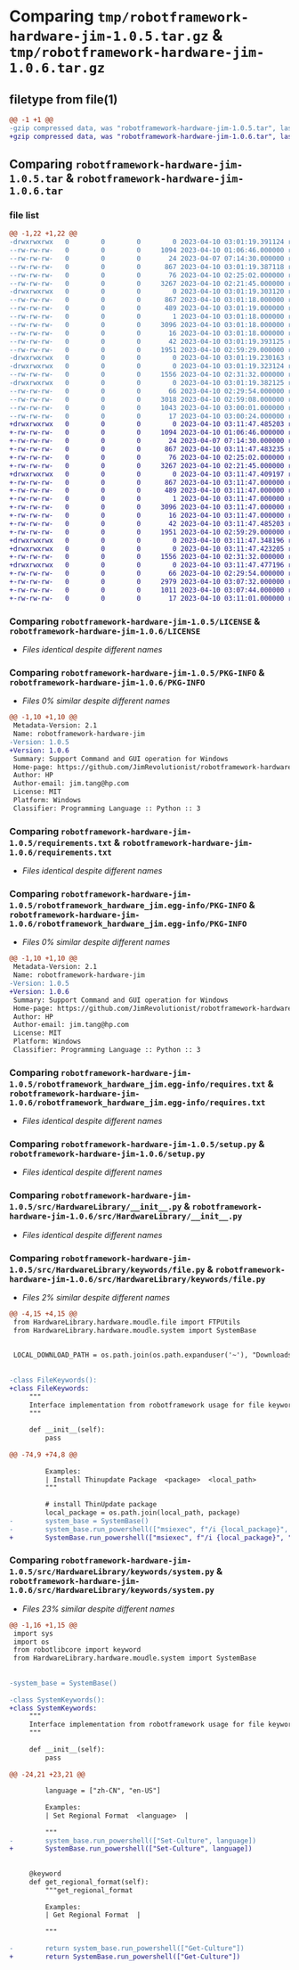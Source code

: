 # Comparing `tmp/robotframework-hardware-jim-1.0.5.tar.gz` & `tmp/robotframework-hardware-jim-1.0.6.tar.gz`

## filetype from file(1)

```diff
@@ -1 +1 @@
-gzip compressed data, was "robotframework-hardware-jim-1.0.5.tar", last modified: Mon Apr 10 03:01:19 2023, max compression
+gzip compressed data, was "robotframework-hardware-jim-1.0.6.tar", last modified: Mon Apr 10 03:11:47 2023, max compression
```

## Comparing `robotframework-hardware-jim-1.0.5.tar` & `robotframework-hardware-jim-1.0.6.tar`

### file list

```diff
@@ -1,22 +1,22 @@
-drwxrwxrwx   0        0        0        0 2023-04-10 03:01:19.391124 robotframework-hardware-jim-1.0.5/
--rw-rw-rw-   0        0        0     1094 2023-04-10 01:06:46.000000 robotframework-hardware-jim-1.0.5/LICENSE
--rw-rw-rw-   0        0        0       24 2023-04-07 07:14:30.000000 robotframework-hardware-jim-1.0.5/MANIFEST.in
--rw-rw-rw-   0        0        0      867 2023-04-10 03:01:19.387118 robotframework-hardware-jim-1.0.5/PKG-INFO
--rw-rw-rw-   0        0        0       76 2023-04-10 02:25:02.000000 robotframework-hardware-jim-1.0.5/README.md
--rw-rw-rw-   0        0        0     3267 2023-04-10 02:21:45.000000 robotframework-hardware-jim-1.0.5/requirements.txt
-drwxrwxrwx   0        0        0        0 2023-04-10 03:01:19.303120 robotframework-hardware-jim-1.0.5/robotframework_hardware_jim.egg-info/
--rw-rw-rw-   0        0        0      867 2023-04-10 03:01:18.000000 robotframework-hardware-jim-1.0.5/robotframework_hardware_jim.egg-info/PKG-INFO
--rw-rw-rw-   0        0        0      489 2023-04-10 03:01:19.000000 robotframework-hardware-jim-1.0.5/robotframework_hardware_jim.egg-info/SOURCES.txt
--rw-rw-rw-   0        0        0        1 2023-04-10 03:01:18.000000 robotframework-hardware-jim-1.0.5/robotframework_hardware_jim.egg-info/dependency_links.txt
--rw-rw-rw-   0        0        0     3096 2023-04-10 03:01:18.000000 robotframework-hardware-jim-1.0.5/robotframework_hardware_jim.egg-info/requires.txt
--rw-rw-rw-   0        0        0       16 2023-04-10 03:01:18.000000 robotframework-hardware-jim-1.0.5/robotframework_hardware_jim.egg-info/top_level.txt
--rw-rw-rw-   0        0        0       42 2023-04-10 03:01:19.393125 robotframework-hardware-jim-1.0.5/setup.cfg
--rw-rw-rw-   0        0        0     1951 2023-04-10 02:59:29.000000 robotframework-hardware-jim-1.0.5/setup.py
-drwxrwxrwx   0        0        0        0 2023-04-10 03:01:19.230163 robotframework-hardware-jim-1.0.5/src/
-drwxrwxrwx   0        0        0        0 2023-04-10 03:01:19.323124 robotframework-hardware-jim-1.0.5/src/HardwareLibrary/
--rw-rw-rw-   0        0        0     1556 2023-04-10 02:31:32.000000 robotframework-hardware-jim-1.0.5/src/HardwareLibrary/__init__.py
-drwxrwxrwx   0        0        0        0 2023-04-10 03:01:19.382125 robotframework-hardware-jim-1.0.5/src/HardwareLibrary/keywords/
--rw-rw-rw-   0        0        0       66 2023-04-10 02:29:54.000000 robotframework-hardware-jim-1.0.5/src/HardwareLibrary/keywords/__init__.py
--rw-rw-rw-   0        0        0     3018 2023-04-10 02:59:08.000000 robotframework-hardware-jim-1.0.5/src/HardwareLibrary/keywords/file.py
--rw-rw-rw-   0        0        0     1043 2023-04-10 03:00:01.000000 robotframework-hardware-jim-1.0.5/src/HardwareLibrary/keywords/system.py
--rw-rw-rw-   0        0        0       17 2023-04-10 03:00:24.000000 robotframework-hardware-jim-1.0.5/src/HardwareLibrary/version.py
+drwxrwxrwx   0        0        0        0 2023-04-10 03:11:47.485203 robotframework-hardware-jim-1.0.6/
+-rw-rw-rw-   0        0        0     1094 2023-04-10 01:06:46.000000 robotframework-hardware-jim-1.0.6/LICENSE
+-rw-rw-rw-   0        0        0       24 2023-04-07 07:14:30.000000 robotframework-hardware-jim-1.0.6/MANIFEST.in
+-rw-rw-rw-   0        0        0      867 2023-04-10 03:11:47.483235 robotframework-hardware-jim-1.0.6/PKG-INFO
+-rw-rw-rw-   0        0        0       76 2023-04-10 02:25:02.000000 robotframework-hardware-jim-1.0.6/README.md
+-rw-rw-rw-   0        0        0     3267 2023-04-10 02:21:45.000000 robotframework-hardware-jim-1.0.6/requirements.txt
+drwxrwxrwx   0        0        0        0 2023-04-10 03:11:47.409197 robotframework-hardware-jim-1.0.6/robotframework_hardware_jim.egg-info/
+-rw-rw-rw-   0        0        0      867 2023-04-10 03:11:47.000000 robotframework-hardware-jim-1.0.6/robotframework_hardware_jim.egg-info/PKG-INFO
+-rw-rw-rw-   0        0        0      489 2023-04-10 03:11:47.000000 robotframework-hardware-jim-1.0.6/robotframework_hardware_jim.egg-info/SOURCES.txt
+-rw-rw-rw-   0        0        0        1 2023-04-10 03:11:47.000000 robotframework-hardware-jim-1.0.6/robotframework_hardware_jim.egg-info/dependency_links.txt
+-rw-rw-rw-   0        0        0     3096 2023-04-10 03:11:47.000000 robotframework-hardware-jim-1.0.6/robotframework_hardware_jim.egg-info/requires.txt
+-rw-rw-rw-   0        0        0       16 2023-04-10 03:11:47.000000 robotframework-hardware-jim-1.0.6/robotframework_hardware_jim.egg-info/top_level.txt
+-rw-rw-rw-   0        0        0       42 2023-04-10 03:11:47.485203 robotframework-hardware-jim-1.0.6/setup.cfg
+-rw-rw-rw-   0        0        0     1951 2023-04-10 02:59:29.000000 robotframework-hardware-jim-1.0.6/setup.py
+drwxrwxrwx   0        0        0        0 2023-04-10 03:11:47.348196 robotframework-hardware-jim-1.0.6/src/
+drwxrwxrwx   0        0        0        0 2023-04-10 03:11:47.423205 robotframework-hardware-jim-1.0.6/src/HardwareLibrary/
+-rw-rw-rw-   0        0        0     1556 2023-04-10 02:31:32.000000 robotframework-hardware-jim-1.0.6/src/HardwareLibrary/__init__.py
+drwxrwxrwx   0        0        0        0 2023-04-10 03:11:47.477196 robotframework-hardware-jim-1.0.6/src/HardwareLibrary/keywords/
+-rw-rw-rw-   0        0        0       66 2023-04-10 02:29:54.000000 robotframework-hardware-jim-1.0.6/src/HardwareLibrary/keywords/__init__.py
+-rw-rw-rw-   0        0        0     2979 2023-04-10 03:07:32.000000 robotframework-hardware-jim-1.0.6/src/HardwareLibrary/keywords/file.py
+-rw-rw-rw-   0        0        0     1011 2023-04-10 03:07:44.000000 robotframework-hardware-jim-1.0.6/src/HardwareLibrary/keywords/system.py
+-rw-rw-rw-   0        0        0       17 2023-04-10 03:11:01.000000 robotframework-hardware-jim-1.0.6/src/HardwareLibrary/version.py
```

### Comparing `robotframework-hardware-jim-1.0.5/LICENSE` & `robotframework-hardware-jim-1.0.6/LICENSE`

 * *Files identical despite different names*

### Comparing `robotframework-hardware-jim-1.0.5/PKG-INFO` & `robotframework-hardware-jim-1.0.6/PKG-INFO`

 * *Files 0% similar despite different names*

```diff
@@ -1,10 +1,10 @@
 Metadata-Version: 2.1
 Name: robotframework-hardware-jim
-Version: 1.0.5
+Version: 1.0.6
 Summary: Support Command and GUI operation for Windows
 Home-page: https://github.com/JimRevolutionist/robotframework-hardware
 Author: HP
 Author-email: jim.tang@hp.com
 License: MIT
 Platform: Windows
 Classifier: Programming Language :: Python :: 3
```

### Comparing `robotframework-hardware-jim-1.0.5/requirements.txt` & `robotframework-hardware-jim-1.0.6/requirements.txt`

 * *Files identical despite different names*

### Comparing `robotframework-hardware-jim-1.0.5/robotframework_hardware_jim.egg-info/PKG-INFO` & `robotframework-hardware-jim-1.0.6/robotframework_hardware_jim.egg-info/PKG-INFO`

 * *Files 0% similar despite different names*

```diff
@@ -1,10 +1,10 @@
 Metadata-Version: 2.1
 Name: robotframework-hardware-jim
-Version: 1.0.5
+Version: 1.0.6
 Summary: Support Command and GUI operation for Windows
 Home-page: https://github.com/JimRevolutionist/robotframework-hardware
 Author: HP
 Author-email: jim.tang@hp.com
 License: MIT
 Platform: Windows
 Classifier: Programming Language :: Python :: 3
```

### Comparing `robotframework-hardware-jim-1.0.5/robotframework_hardware_jim.egg-info/requires.txt` & `robotframework-hardware-jim-1.0.6/robotframework_hardware_jim.egg-info/requires.txt`

 * *Files identical despite different names*

### Comparing `robotframework-hardware-jim-1.0.5/setup.py` & `robotframework-hardware-jim-1.0.6/setup.py`

 * *Files identical despite different names*

### Comparing `robotframework-hardware-jim-1.0.5/src/HardwareLibrary/__init__.py` & `robotframework-hardware-jim-1.0.6/src/HardwareLibrary/__init__.py`

 * *Files identical despite different names*

### Comparing `robotframework-hardware-jim-1.0.5/src/HardwareLibrary/keywords/file.py` & `robotframework-hardware-jim-1.0.6/src/HardwareLibrary/keywords/file.py`

 * *Files 2% similar despite different names*

```diff
@@ -4,15 +4,15 @@
 from HardwareLibrary.hardware.moudle.file import FTPUtils
 from HardwareLibrary.hardware.moudle.system import SystemBase
 
 
 LOCAL_DOWNLOAD_PATH = os.path.join(os.path.expanduser('~'), "Downloads")
    
    
-class FileKeywords():
+class FileKeywords:
     """
     Interface implementation from robotframework usage for file keywords.
     """
     
     def __init__(self):
         pass
     
@@ -74,9 +74,8 @@
 
         Examples:
         | Install Thinupdate Package  <package>  <local_path>                  |
         """
         
         # install ThinUpdate package
         local_package = os.path.join(local_path, package)
-        system_base = SystemBase()
-        system_base.run_powershell(["msiexec", f"/i {local_package}", "/qb"])
+        SystemBase.run_powershell(["msiexec", f"/i {local_package}", "/qb"])
```

### Comparing `robotframework-hardware-jim-1.0.5/src/HardwareLibrary/keywords/system.py` & `robotframework-hardware-jim-1.0.6/src/HardwareLibrary/keywords/system.py`

 * *Files 23% similar despite different names*

```diff
@@ -1,16 +1,15 @@
 import sys
 import os
 from robotlibcore import keyword
 from HardwareLibrary.hardware.moudle.system import SystemBase
 
 
-system_base = SystemBase()
 
-class SystemKeywords():
+class SystemKeywords:
     """
     Interface implementation from robotframework usage for file keywords.
     """
     
     def __init__(self):
         pass
     
@@ -24,21 +23,21 @@
 
         language = ["zh-CN", "en-US"]
         
         Examples:
         | Set Regional Format  <language>  |
         
         """
-        system_base.run_powershell(["Set-Culture", language])
+        SystemBase.run_powershell(["Set-Culture", language])
         
     
     @keyword
     def get_regional_format(self):
         """get_regional_format
 
         Examples:
         | Get Regional Format  |
         
         """
         
-        return system_base.run_powershell(["Get-Culture"])
+        return SystemBase.run_powershell(["Get-Culture"])
```

